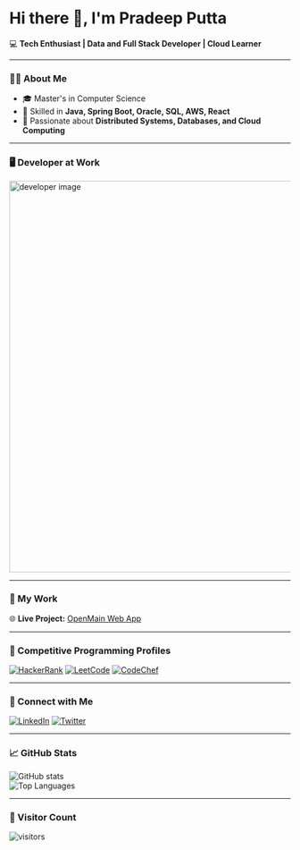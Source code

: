 # Hi there 👋, I'm Pradeep Putta

💻 **Tech Enthusiast | Data and Full Stack Developer | Cloud Learner**  

---

### 👨‍💻 About Me
- 🎓 Master's in Computer Science  
- 💼 Skilled in **Java, Spring Boot, Oracle, SQL, AWS, React**  
- 🚀 Passionate about **Distributed Systems, Databases, and Cloud Computing**

---

### 🖥️ Developer at Work
<img src="assets/developer.gif" alt="developer image" width="700px"/>

---

### 🔹 My Work
🌐 **Live Project:** [OpenMain Web App](https://openmain-c0hafuadcxdcg2dn.westcentralus-01.azurewebsites.net/)  

---

### 🔹 Competitive Programming Profiles

[![HackerRank](https://img.shields.io/badge/HackerRank-2EC866?style=for-the-badge&logo=HackerRank&logoColor=white)](https://www.hackerrank.com/profile/puttapradeep2232)
[![LeetCode](https://img.shields.io/badge/LeetCode-FFA116?style=for-the-badge&logo=LeetCode&logoColor=black)](https://leetcode.com/u/puttapradeep/)
[![CodeChef](https://img.shields.io/badge/CodeChef-5B4638?style=for-the-badge&logo=CodeChef&logoColor=white)](https://www.codechef.com/users/pradeepputta)

---

### 🔹 Connect with Me  

[![LinkedIn](https://img.shields.io/badge/LinkedIn-0077B5?style=for-the-badge&logo=linkedin&logoColor=white)](https://www.linkedin.com/in/pputta223)
[![Twitter](https://img.shields.io/badge/Twitter-1DA1F2?style=for-the-badge&logo=twitter&logoColor=white)](https://twitter.com/)

---

### 📈 GitHub Stats  

![GitHub stats](https://github-readme-stats.vercel.app/api?username=pputta223&show_icons=true&theme=radical)  
![Top Languages](https://github-readme-stats.vercel.app/api/top-langs/?username=pputta223&layout=compact&theme=radical)

---

### 👀 Visitor Count  

![visitors](https://visitor-badge.laobi.icu/badge?page_id=pputta223)
